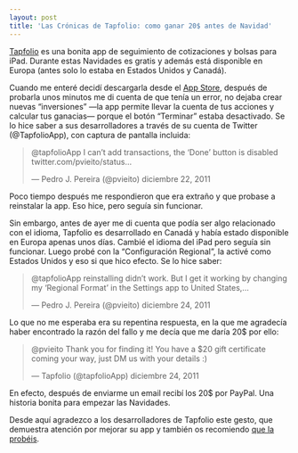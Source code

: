 ```yaml
---
layout: post
title: 'Las Crónicas de Tapfolio: como ganar 20$ antes de Navidad'
---
```


[Tapfolio][1] es una bonita app de seguimiento de cotizaciones y bolsas para iPad. Durante estas Navidades es gratis y además está disponible en Europa (antes solo lo estaba en Estados Unidos y Canadá).

Cuando me enteré decidí descargarla desde el [App Store][2], después de probarla unos minutos me di cuenta de que tenía un error, no dejaba crear nuevas “inversiones” —la app permite llevar la cuenta de tus acciones y calcular tus ganacias— porque el botón “Terminar” estaba desactivado. Se lo hice saber a sus desarrolladores a través de su cuenta de Twitter (@TapfolioApp), con captura de pantalla incluida:

> @tapfolioApp I can’t add transactions, the ‘Done’ button is disabled twitter.com/pvieito/status…
>
> — Pedro J. Pereira (@pvieito) diciembre 22, 2011

Poco tiempo después me respondieron que era extraño y que probase a reinstalar la app. Eso hice, pero seguía sin funcionar.

Sin embargo, antes de ayer me di cuenta que podía ser algo relacionado con el idioma, Tapfolio es desarrollado en Canadá y había estado disponible en Europa apenas unos días. Cambié el idioma del iPad pero seguía sin funcionar. Luego probé con la “Configuración Regional”, la activé como Estados Unidos y eso si que hico efecto. Se lo hice saber:

> @tapfolioApp reinstalling didn’t work. But I get it working by changing my ‘Regional Format’ in the Settings app to United States,…
>
> — Pedro J. Pereira (@pvieito) diciembre 24, 2011

Lo que no me esperaba era su repentina respuesta, en la que me agradecía haber encontrado la razón del fallo y me decía que me daría 20$ por ello:

> @pvieito Thank you for finding it! You have a $20 gift certificate coming your way, just DM us with your details :)
>
> — Tapfolio (@tapfolioApp) diciembre 24, 2011

En efecto, después de enviarme un email recibí los 20$ por PayPal. Una historia bonita para empezar las Navidades.

Desde aquí agradezco a los desarrolladores de Tapfolio este gesto, que demuestra atención por mejorar su app y también os recomiendo [que la probéis][1].

   [1]: http://app.tapfolio.com/
   [2]: http://itunes.apple.com/app/id474031446?mt=8&affId=2007332

